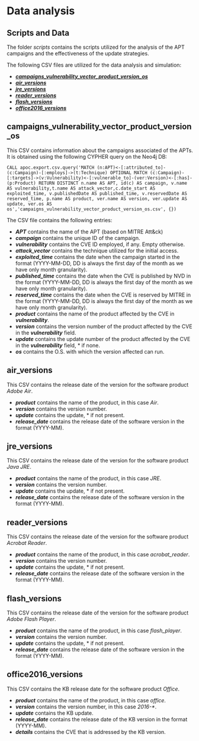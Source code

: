 # Data analysis

## Scripts and Data

The folder *scripts* contains the scripts utilized for the analysis of the APT campaigns and the effectiveness of the update strategies.

The following CSV files are utilized for the data analysis and simulation:
- [***campaigns_vulnerability_vector_product_version_os***](#campaigns_vulnerability_vector_product_version_os)
- [***air_versions***](#air_versions)
- [***jre_versions***](#jre_versions)
- [***reader_versions***](#reader_versions)
- [***flash_versions***](#flash_versions)
- [***office2016_versions***](#office2016_versions)


## campaigns_vulnerability_vector_product_version_os
This CSV contains information about the campaigns associated of the APTs. 
It is obtained using the following CYPHER query on the Neo4j DB:
```
CALL apoc.export.csv.query('MATCH (n:APT)<-[:attributed_to]-(c:Campaign)-[:employs]->(t:Technique) OPTIONAL MATCH (c:Campaign)-[:targets]->(v:Vulnerability)<-[:vulnerable_to]-(ver:Version)<-[:has]-(p:Product) RETURN DISTINCT n.name AS APT, id(c) AS campaign, v.name AS vulnerability,t.name AS attack_vector,c.date_start AS exploited_time, v.publishedDate AS published_time, v.reservedDate AS reserved_time, p.name AS product, ver.name AS version, ver.update AS update, ver.os AS os','campaigns_vulnerability_vector_product_version_os.csv', {})
```
The CSV file contains the following entries:
- ***APT*** contains the name of the APT (based on MITRE Att\&ck)
- ***campaign*** contains the unique ID of the campaign.
- ***vulnerability*** contains the CVE ID employed, if any. Empty otherwise.
- ***attack_vector*** contains the technique utilized for the initial access.
- ***exploited_time*** contains the date when the campaign started in the format (YYYY-MM-DD, DD is always the first day of the month as we have only month granularity).
- ***published_time*** contains the date when the CVE is published by NVD in the format (YYYY-MM-DD, DD is always the first day of the month as we have only month granularity).
- ***reserved_time*** contains the date when the CVE is reserved by MITRE in the format (YYYY-MM-DD, DD is always the first day of the month as we have only month granularity).
- ***product*** contains the name of the product affected by the CVE in ***vulnerability***.
- ***version*** contains the version number of the product affected by the CVE in the ***vulnerability*** field.
- ***update*** contains the update number of the product affected by the CVE in the ***vulnerability*** field, * if none.
- ***os*** contains the O.S. with which the version affected can run.


## air_versions
This CSV contains the release date of the version for the software product *Adobe Air*.
- ***product*** contains the name of the product, in this case *Air*.
- ***version*** contains the version number.
- ***update*** contains the update, * if not present.
- ***release_date*** contains the release date of the software version in the format (YYYY-MM).

## jre_versions
This CSV contains the release date of the version for the software product *Java JRE*.
- ***product*** contains the name of the product, in this case *JRE*.
- ***version*** contains the version number.
- ***update*** contains the update, * if not present.
- ***release_date*** contains the release date of the software version in the format (YYYY-MM).

## reader_versions
This CSV contains the release date of the version for the software product *Acrobat Reader*.
- ***product*** contains the name of the product, in this case *acrobat_reader*.
- ***version*** contains the version number.
- ***update*** contains the update, * if not present.
- ***release_date*** contains the release date of the software version in the format (YYYY-MM).

## flash_versions
This CSV contains the release date of the version for the software product *Adobe Flash Player*.
- ***product*** contains the name of the product, in this case *flash_player*.
- ***version*** contains the version number.
- ***update*** contains the update, * if not present.
- ***release_date*** contains the release date of the software version in the format (YYYY-MM).

## office2016_versions
This CSV contains the KB release date for the software product *Office*.
- ***product*** contains the name of the product, in this case *office*.
- ***version*** contains the version number, in this case *2016-\**.
- ***update*** contains the KB update.
- ***release_date*** contains the release date of the KB version in the format (YYYY-MM).
- ***details*** contains the CVE that is addressed by the KB version.
